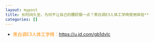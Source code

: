 ```yaml
---
layout: mypost
title: 长时间久坐，为何不让自己的腰舒服一点？黑白调E3人体工学椅使用体验**
categories: []
---
```


- <font color="#FF8C00">黑白调E3人体工学椅：</font><https://u.jd.com/gb1dvIc>